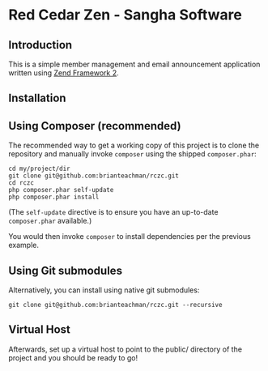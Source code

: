 # Red Cedar Zen - Sangha Software

Introduction
------------
This is a simple member management and email announcement application written using [Zend Framework 2]().


Installation
------------

Using Composer (recommended)
----------------------------
The recommended way to get a working copy of this project is to clone the repository and manually invoke `composer` using the shipped
`composer.phar`:

    cd my/project/dir
    git clone git@github.com:brianteachman/rczc.git
    cd rczc
    php composer.phar self-update
    php composer.phar install

(The `self-update` directive is to ensure you have an up-to-date `composer.phar`
available.)

You would then invoke `composer` to install dependencies per the previous
example.

Using Git submodules
--------------------
Alternatively, you can install using native git submodules:

    git clone git@github.com:brianteachman/rczc.git --recursive

Virtual Host
------------
Afterwards, set up a virtual host to point to the public/ directory of the
project and you should be ready to go!
